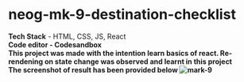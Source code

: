 # neog-mk-9-destination-checklist
<b>Tech Stack</b> - HTML, CSS, JS, React<br/>
<b>Code editor<b> - Codesandbox<br/>
This project was made with the intention learn basics of react. Re-rendening on state change was observed and learnt in this project<br/>
The screenshot of result has been provided below
![mark-9](https://user-images.githubusercontent.com/83093829/211165212-487341f5-408d-4d12-a265-20ee8131e071.png)

